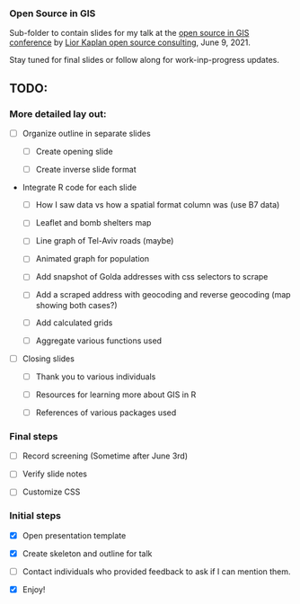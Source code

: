 ### Open Source in GIS

Sub-folder to contain slides for my talk at the [open source in GIS conference](https://kaplanopensource.co.il/conferences/open-source-gis/?fbclid=IwAR3kDPWOohPe4dueiLZRKqGNt0sNSF80zdlSr6pXwvc902ghjIoQ4r2ZzHM) by [Lior Kaplan open source consulting](https://kaplanopensource.co.il/), June 9, 2021.

Stay tuned for final slides or follow along for work-inp-progress updates.

## TODO:

### More detailed lay out:

- [ ] Organize outline in separate slides

  - [ ] Create opening slide
  
  - [ ] Create inverse slide format
  
- Integrate R code for each slide

  - [ ] How I saw data vs how a spatial format column was (use B7 data)

  - [ ] Leaflet and bomb shelters map
  
  - [ ] Line graph of Tel-Aviv roads (maybe)
  
  - [ ] Animated graph for population

  - [ ] Add snapshot of Golda addresses with css selectors to scrape
  
  - [ ] Add a scraped address with geocoding and reverse geocoding (map showing both cases?)
  
  - [ ] Add calculated grids
  
  
  
  
  - [ ] Aggregate various functions used

- [ ] Closing slides
  
  - [ ] Thank you to various individuals
  
  - [ ] Resources for learning more about GIS in R
  
  - [ ] References of various packages used


### Final steps

 - [ ] Record screening (Sometime after June 3rd)

 - [ ] Verify slide notes
 
 - [ ] Customize CSS

### Initial steps

- [x] Open presentation template

- [x] Create skeleton and outline for talk

- [ ] Contact individuals who provided feedback to ask if I can mention them.

- [x] Enjoy!
